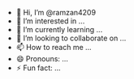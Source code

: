 - 👋 Hi, I’m @ramzan4209
- 👀 I’m interested in ...
- 🌱 I’m currently learning ...
- 💞️ I’m looking to collaborate on ...
- 📫 How to reach me ...
- 😄 Pronouns: ...
- ⚡ Fun fact: ...

<!---
ramzan4209/ramzan4209 is a ✨ special ✨ repository beca
